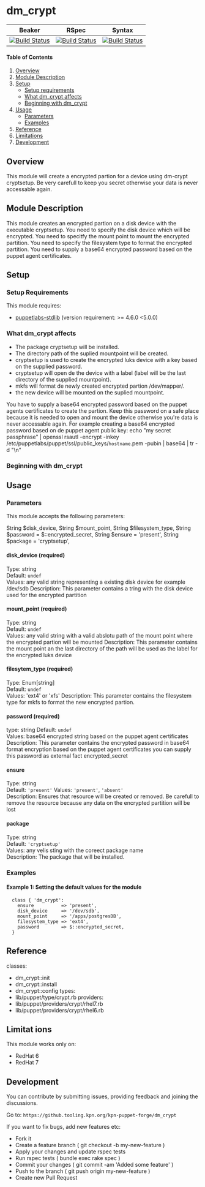 # dm_crypt

| Beaker | RSpec | Syntax |
|:-:|:-:|:-:|
| [![Build Status](https://jenkins.tooling.kpn.org:8443/job/module/job/kpn-dm_crypt/job/kpn-dm_crypt_4_acceptance/badge/icon)](https://jenkins.tooling.kpn.org:8443/job/module/job/kpn-dm_crypt/job/kpn-dm_crypt_4_acceptance/) | [![Build Status](https://jenkins.tooling.kpn.org:8443/job/module/job/kpn-dm_crypt/job/kpn-dm_crypt_3_unit/badge/icon)](https://jenkins.tooling.kpn.org:8443/job/module/job/kpn-dm_crypt/job/kpn-dm_crypt_3_unit/) | [![Build Status](https://jenkins.tooling.kpn.org:8443/job/module/job/kpn-dm_crypt/job/kpn-dm_crypt_2_syntax/badge/icon)](https://jenkins.tooling.kpn.org:8443/job/module/job/kpn-dm_crypt/job/kpn-dm_crypt_2_syntax/) |

#### Table of Contents

1. [Overview](#overview)
2. [Module Description](#module-description)
3. [Setup](#setup)
    * [Setup requirements](#setup-requirements)
    * [What dm_crypt affects](#what-dm_crypt-affects)
    * [Beginning with dm_crypt](#beginning-with-dm_crypt)
4. [Usage](#usage)
    * [Parameters](#parameters)
    * [Examples](#examples)
5. [Reference](#reference)
6. [Limitations](#limitations)
7. [Development](#development)

## Overview

This module will create a encrypted partion for a device using dm-crypt cryptsetup.
Be very carefull to keep you secret otherwise your data is never accessable again.

## Module Description 

This module creates an encrypted partion on a disk device with the executable cryptsetup.
You need to specify the disk device which will be encrypted.
You need to specitfy the mount point to mount the encrypted partition.
You need to specify the filesystem type to format the encrypted partition.
You need to supply a base64 encrypted password based on the puppet agent certificates.

## Setup 


### Setup  Requirements

This module requires: 
- [puppetlabs-stdlib](https://github.tooling.kpn.org/kpn-puppet-forge/puppet-puppetlabs-stdlib) (version requirement: >= 4.6.0 <5.0.0)


### What dm_crypt affects

- The package cryptsetup will be installed.
- The directory path of the suplied mountpoint will be created.
- cryptsetup is used to create the encrypted luks device with a key based on the supplied password.
- cryptsetup will open de the device with a label (label will be the last directory of the supplied mountpoint).
- mkfs will format de newly created encrypted partion /dev/mapper/<label>.
- the new device will be mounted on the suplied mountpoint.

You have to supply a base64 encrypted password based on the puppet agents certificates to create the partion.
Keep this password on a safe place because it is needed to open and mount the device otherwise you're data is never accessable again.
For example creating a base64 encrypted password based on de puppet agent public key:
echo "my secret passphrase" | openssl rsautl -encrypt -inkey /etc/puppetlabs/puppet/ssl/public_keys/`hostname`.pem -pubin | base64 | tr -d "\n"
  
### Beginning with dm_crypt

## Usage

### Parameters

This module accepts the following parameters:

  String         $disk_device,
  String         $mount_point,
  String         $filesystem_type,
  String         $password        = $::encrypted_secret,
  String         $ensure          = 'present',
  String         $package         = 'cryptsetup',

#### disk_device (required)
Type: string  
Default: `undef`  
Values: any valid string representing a existing disk device for example /dev/sdb 
Description: This parameter contains a tring with the disk device used for the encrypted partition

#### mount_point (required)
Type: string  
Default: `undef`  
Values: any valid string with a valid abslotu path of the mount point where the encrypted partion will be mounted 
Description: This parameter contains the mount point an the last directory of the path will be used as the label for the encrypted luks device

#### filesytem_type (required)
Type: Enum[string]  
Default: `undef`  
Values: 'ext4' or 'xfs' 
Description: This parameter contains the filesystem type for mkfs to format the new encrypted partion.

#### password (required)
type: string
Default: `undef`  
Values: base64 encrypted string based on the puppet agent certificates
Description: This parameter contains the encrypted password in base64 format encryption based on the puppet agent certificates
you can supply this password as external fact encrypted_secret

#### ensure 

Type: string  
Default: `'present'`
Values: `'present'`, `'absent'`  
Description: Ensures that  resource will be created or removed.
Be carefull to remove the resource because any data on the encrypted partition will be lost

#### package

Type: string  
Default: `'cryptsetup'`  
Values: any velis sting with the coreect package name  
Description: The package that will be installed.

### Examples

#### Example 1: Setting the default values for the module

```puppet
  class { 'dm_crypt':
    ensure          => 'present',
    disk_device     => '/dev/sdb',
    mount_point     => '/apps/postgresDB',
    filesystem_type => 'ext4',
    password        => $::encrypted_secret,
  }  
```

## Reference
classes:
* dm_crypt::init
* dm_crypt::install
* dm_crypt::config
types:
* lib/puppet/type/crypt.rb
providers:
* lib/puppet/providers/crypt/rhel7.rb
* lib/puppet/providers/crypt/rhel6.rb

## Limitat ions

This module works only on:
* RedHat 6
* RedHat 7

## Development 

You can contribute by submitting issues, providing feedback and joining the discussions.

Go to: `https://github.tooling.kpn.org/kpn-puppet-forge/dm_crypt`

If you want to fix bugs, add new features etc:
- Fork it
- Create a feature branch ( git checkout -b my-new-feature )
- Apply your changes and update rspec tests
- Run rspec tests ( bundle exec rake spec )
- Commit your changes ( git commit -am 'Added some feature' )
- Push to the branch ( git push origin my-new-feature )
- Create new Pull Request
